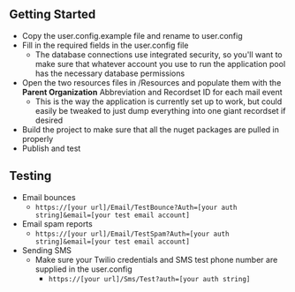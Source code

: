 Getting Started
---------------

* Copy the user.config.example file and rename to user.config
* Fill in the required fields in the user.config file
  * The database connections use integrated security, so you'll want to make sure that whatever account you use to run the application pool has the necessary database permissions
* Open the two resources files in /Resources and populate them with the **Parent Organization** Abbreviation and Recordset ID for each mail event
  * This is the way the application is currently set up to work, but could easily be tweaked to just dump everything into one giant recordset if desired
* Build the project to make sure that all the nuget packages are pulled in properly
* Publish and test


Testing
-------
* Email bounces
  * `https://[your url]/Email/TestBounce?Auth=[your auth string]&email=[your test email account] `
* Email spam reports
  * `https://[your url]/Email/TestSpam?Auth=[your auth string]&email=[your test email account] `
* Sending SMS
  * Make sure your Twilio credentials and SMS test phone number are supplied in the user.config
    * `https://[your url]/Sms/Test?auth=[your auth string] `